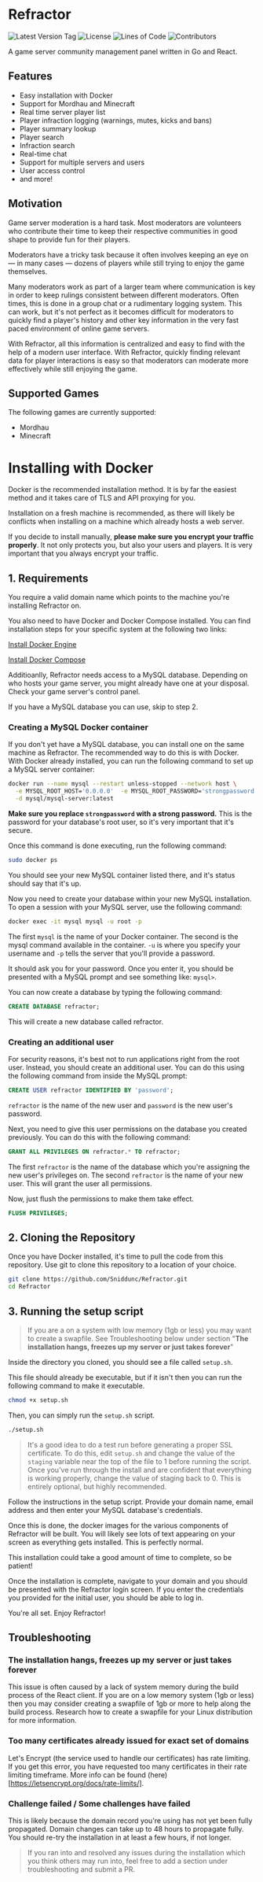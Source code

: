 # Refractor

![Latest Version Tag](https://img.shields.io/github/v/tag/sniddunc/refractor?label=version&style=flat-square)
![License](https://img.shields.io/github/license/sniddunc/refractor?style=flat-square)
![Lines of Code](https://img.shields.io/tokei/lines/github/sniddunc/refractor?label=lines%20of%20code&style=flat-square)
![Contributors](https://img.shields.io/github/contributors/sniddunc/refractor?color=%2397CA00&style=flat-square)

A game server community management panel written in Go and React.

## Features

- Easy installation with Docker
- Support for Mordhau and Minecraft
- Real time server player list
- Player infraction logging (warnings, mutes, kicks and bans)
- Player summary lookup
- Player search
- Infraction search
- Real-time chat
- Support for multiple servers and users
- User access control
- and more!

## Motivation

Game server moderation is a hard task. Most moderators are volunteers who contribute their time to keep their respective communities in good shape to provide fun for their players.

Moderators have a tricky task because it often involves keeping an eye on — in many cases — dozens of players while still trying to enjoy the game themselves.

Many moderators work as part of a larger team where communication is key in order to keep rulings consistent between different moderators. Often times, this is done in a group chat or a rudimentary logging system. This can work, but it's not perfect as it becomes difficult for moderators to quickly find a player's history and other key information in the very fast paced environment of online game servers.

With Refractor, all this information is centralized and easy to find with the help of a modern user interface. With Refractor, quickly finding relevant data for player interactions is easy so that moderators can moderate more effectively while still enjoying the game.

## Supported Games

The following games are currently supported:

- Mordhau
- Minecraft

# Installing with Docker

Docker is the recommended installation method. It is by far the easiest method and it takes care of TLS and API proxying for you.

Installation on a fresh machine is recommended, as there will likely be conflicts when installing on a machine which already hosts a web server.

If you decide to install manually, **please make sure you encrypt your traffic properly**. It not only protects you, but also your users and players. It is very important that you always encrypt your traffic.

## 1. Requirements

You require a valid domain name which points to the machine you're installing Refractor on.

You also need to have Docker and Docker Compose installed. You can find installation steps for your specific system at the following two links:

[Install Docker Engine](https://docs.docker.com/engine/install/)

[Install Docker Compose](https://docs.docker.com/compose/install/)

Additioanlly, Refractor needs access to a MySQL database. Depending on who hosts your game server, you might already have one at your disposal. Check your game server's control panel.

If you have a MySQL database you can use, skip to step 2.

### Creating a MySQL Docker container

If you don't yet have a MySQL database, you can install one on the same machine as Refractor. The recommended way to do this is with Docker. With Docker already installed, you can run the following command to set up a MySQL server container:

```zsh
docker run --name mysql --restart unless-stopped --network host \
  -e MYSQL_ROOT_HOST='0.0.0.0'  -e MYSQL_ROOT_PASSWORD='strongpassword' \
  -d mysql/mysql-server:latest
```

**Make sure you replace `strongpassword` with a strong password.** This is the password for your database's root user, so it's very important that it's secure.

Once this command is done executing, run the following command:

```zsh
sudo docker ps
```

You should see your new MySQL container listed there, and it's status should say that it's up.

Now you need to create your database within your new MySQL installation. To open a session with your MySQL server, use the following command:

```zsh
docker exec -it mysql mysql -u root -p
```

The first `mysql` is the name of your Docker container. The second is the mysql command available in the container. `-u` is where you specify your username and `-p` tells the server that you'll provide a password.

It should ask you for your password. Once you enter it, you should be presented with a MySQL prompt and see something like: `mysql>`.

You can now create a database by typing the following command:

```sql
CREATE DATABASE refractor;
```

This will create a new database called refractor.

### Creating an additional user

For security reasons, it's best not to run applications right from the root user. Instead, you should create an additional user. You can do this using the following command from inside the MySQL prompt:

```sql
CREATE USER refractor IDENTIFIED BY 'password';
```

`refractor` is the name of the new user and `password` is the new user's password.

Next, you need to give this user permissions on the database you created previously. You can do this with the following command:

```sql
GRANT ALL PRIVILEGES ON refractor.* TO refractor;
```

The first `refractor` is the name of the database which you're assigning the new user's privileges on. The second `refractor` is the name of your new user. This will grant the user all permissions.

Now, just flush the permissions to make them take effect.

```sql
FLUSH PRIVILEGES;
```

## 2. Cloning the Repository

Once you have Docker installed, it's time to pull the code from this repository. Use git to clone this repository to a location of your choice.

```zsh
git clone https://github.com/Sniddunc/Refractor.git
cd Refractor
```

## 3. Running the setup script

> If you are a on a system with low memory (1gb or less) you may want to create a swapfile. See Troubleshooting below under section "**The installation hangs, freezes up my server or just takes forever**"

Inside the directory you cloned, you should see a file called `setup.sh`.

This file should already be executable, but if it isn't then you can run the following command to make it executable.

```zsh
chmod +x setup.sh
```

Then, you can simply run the `setup.sh` script.

```zsh
./setup.sh
```

> It's a good idea to do a test run before generating a proper SSL certificate. To do this, edit `setup.sh` and change the value of the `staging` variable near the top of the file to 1 before running the script. Once you've run through the install and are confident that everything is working properly, change the value of staging back to 0. This is entirely optional, but highly recommended.

Follow the instructions in the setup script. Provide your domain name, email address and then enter your MySQL database's credentials.

Once this is done, the docker images for the various components of Refractor will be built. You will likely see lots of text appearing on your screen as everything gets installed. This is perfectly normal.

This installation could take a good amount of time to complete, so be patient!

Once the installation is complete, navigate to your domain and you should be presented with the Refractor login screen. If you enter the credentials you provided for the initial user, you should be able to log in.

You're all set. Enjoy Refractor!

## Troubleshooting

### **The installation hangs, freezes up my server or just takes forever**

This issue is often caused by a lack of system memory during the build process of the React client. If you are on a low memory system (1gb or less) then you may consider creating a swapfile of 1gb or more to help along the build process. Research how to create a swapfile for your Linux distribution for more information.

### **Too many certificates already issued for exact set of domains**

Let's Encrypt (the service used to handle our certificates) has rate limiting. If you get this error, you have requested too many certificates in their rate limiting timeframe. More info can be found (here)[https://letsencrypt.org/docs/rate-limits/].

### **Challenge failed / Some challenges have failed**

This is likely because the domain record you're using has not yet been fully propagated. Domain changes can take up to 48 hours to propagate fully. You should re-try the installation in at least a few hours, if not longer.

> If you ran into and resolved any issues during the installation which you think others may run into, feel free to add a section under troubleshooting and submit a PR.
